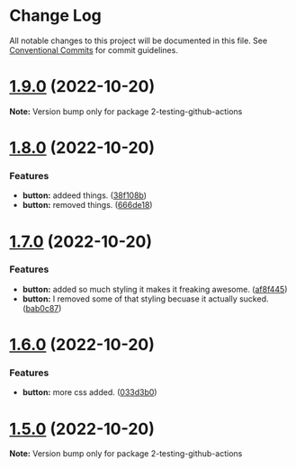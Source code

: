 # Change Log

All notable changes to this project will be documented in this file.
See [Conventional Commits](https://conventionalcommits.org) for commit guidelines.

# [1.9.0](https://github.com/AAInternal/aileron/compare/v1.9.0-rc.0...v1.9.0) (2022-10-20)

**Note:** Version bump only for package 2-testing-github-actions

# [1.8.0](https://github.com/AAInternal/aileron/compare/v1.7.0...v1.8.0) (2022-10-20)

### Features

- **button:** addeed things. ([38f108b](https://github.com/AAInternal/aileron/commit/38f108b562c917f76356f7dd685c8e53d705f8ba))
- **button:** removed things. ([666de18](https://github.com/AAInternal/aileron/commit/666de180cb2d1db3a81f4628f3abc5d94d6a8779))

# [1.7.0](https://github.com/AAInternal/aileron/compare/v1.6.0...v1.7.0) (2022-10-20)

### Features

- **button:** added so much styling it makes it freaking awesome. ([af8f445](https://github.com/AAInternal/aileron/commit/af8f44568b345b14343be3c0631ec321b42670e8))
- **button:** I removed some of that styling becuase it actually sucked. ([bab0c87](https://github.com/AAInternal/aileron/commit/bab0c87ed085e5edd66a38c4c3bed4f0d72d7475))

# [1.6.0](https://github.com/AAInternal/aileron/compare/v1.5.0...v1.6.0) (2022-10-20)

### Features

- **button:** more css added. ([033d3b0](https://github.com/AAInternal/aileron/commit/033d3b05a43122b594204c765efe8f68b31c4b78))

# [1.5.0](https://github.com/AAInternal/aileron/compare/v1.5.0-rc.0...v1.5.0) (2022-10-20)

**Note:** Version bump only for package 2-testing-github-actions
